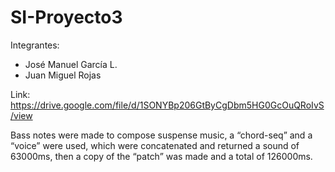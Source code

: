 # SI-Proyecto3

Integrantes:
- José Manuel García L.
- Juan Miguel Rojas

Link: https://drive.google.com/file/d/1SONYBp206GtByCgDbm5HG0GcOuQRoIvS/view

Bass notes were made to compose suspense music, a “chord-seq” and a “voice” were used, which were concatenated and returned a sound of 63000ms, then a copy of the “patch” was made and a total of 126000ms.
